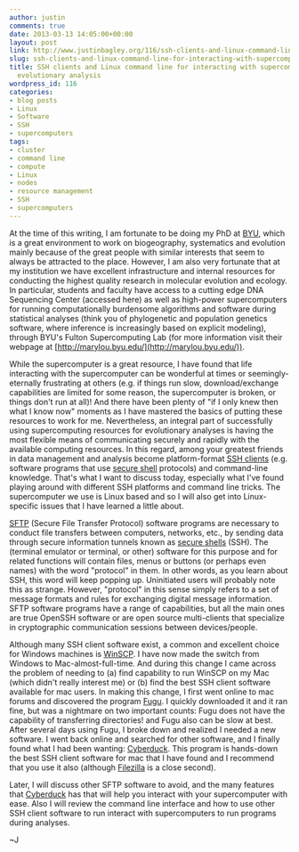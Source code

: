 ```yaml
---
author: justin
comments: true
date: 2013-03-13 14:05:00+00:00
layout: post
link: http://www.justinbagley.org/116/ssh-clients-and-linux-command-line-for-interacting-with-supercomputers-during-evolutionary-analysis
slug: ssh-clients-and-linux-command-line-for-interacting-with-supercomputers-during-evolutionary-analysis
title: SSH clients and Linux command line for interacting with supercomputers during
  evolutionary analysis
wordpress_id: 116
categories:
- blog posts
- Linux
- Software
- SSH
- supercomputers
tags:
- cluster
- command line
- compute
- Linux
- nodes
- resource management
- SSH
- supercomputers
---
```


At the time of this writing, I am fortunate to be doing my PhD at [BYU](https://home.byu.edu/home/), which is a great environment to work on biogeography, systematics and evolution mainly because of the great people with similar interests that seem to always be attracted to the place.  However, I am also very fortunate that at my institution we have excellent infrastructure and internal resources for conducting the highest quality research in molecular evolution and ecology.  In particular, students and faculty have access to a cutting edge DNA Sequencing Center (accessed here) as well as high-power supercomputers for running computationally burdensome algorithms and software during statistical analyses (think you of phylogenetic and population genetics software, where inference is increasingly based on explicit modeling), through BYU's Fulton Supercomputing Lab (for more information visit their webpage at [http://marylou.byu.edu/](http://marylou.byu.edu/)).   

  

While the supercomputer is a great resource, I have found that life interacting with the supercomputer can be wonderful at times or seemingly-eternally frustrating at others (e.g. if things run slow, download/exchange capabilities are limited for some reason, the supercomputer is broken, or things don't run at all)!  And there have been plenty of "if I only knew then what I know now" moments as I have mastered the basics of putting these resources to work for me.  Nevertheless, an integral part of successfully using supercomputing resources for evolutionary analyses is having the most flexible means of communicating securely and rapidly with the available computing resources.  In this regard, among your greatest friends in data management and analysis become platform-format [SSH clients](https://en.wikipedia.org/wiki/Comparison_of_SSH_clients) (e.g. software programs that use [secure shell](https://en.wikipedia.org/wiki/Secure_Shell) protocols) and command-line knowledge.  That's what I want to discuss today, especially what I've found playing around with different SSH platforms and command line tricks.  The supercomputer we use is Linux based and so I will also get into Linux-specific issues that I have learned a little about.  

  

[SFTP](https://en.wikipedia.org/wiki/SSH_File_Transfer_Protocol) (Secure File Transfer Protocol) software programs are necessary to conduct file transfers between computers, networks, etc., by sending data through secure information tunnels known as [secure shells](https://en.wikipedia.org/wiki/Secure_Shell) (SSH).  The (terminal emulator or terminal, or other) software for this purpose and for related functions will contain files, menus or buttons  (or perhaps even names) with the word "protocol" in them.  In other words, as you learn about SSH, this word will keep popping up.  Uninitiated users will probably note this as strange.  However, "protocol" in this sense simply refers to a set of message formats and rules for exchanging digital message information.  SFTP software programs have a range of capabilities, but all the main ones are true OpenSSH software or are open source multi-clients that specialize in cryptographic communication sessions between devices/people.  

  

Although many SSH client software exist, a common and excellent choice for Windows machines is [WinSCP](https://winscp.net/eng/index.php).  I have now made the switch from Windows to Mac-almost-full-time.  And during this change I came across the problem of needing to (a) find capability to run WinSCP on my Mac (which didn't really interest me) or (b) find the best SSH client software available for mac users.  In making this change, I first went online to mac forums and discovered the program [Fugu](http://rsug.itd.umich.edu/software/fugu/).  I quickly downloaded it and it ran fine, but was a nightmare on two important counts: Fugu does not have the capability of transferring directories! and Fugu also can be slow at best.  After several days using Fugu, I broke down and realized I needed a new software.  I went back online and searched for other software, and I finally found what I had been wanting: [Cyberduck](https://cyberduck.io/?l=en).  This program is hands-down the best SSH client software for mac that I have found and I recommend that you use it also (although [Filezilla](https://filezilla-project.org) is a close second).   

  

Later, I will discuss other SFTP software to avoid, and the many features that [Cyberduck](https://cyberduck.io/?l=en) has that will help you interact with your supercomputer with ease.  Also I will review the command line interface and how to use other SSH client software to run interact with supercomputers to run programs during analyses.  

  

~J
